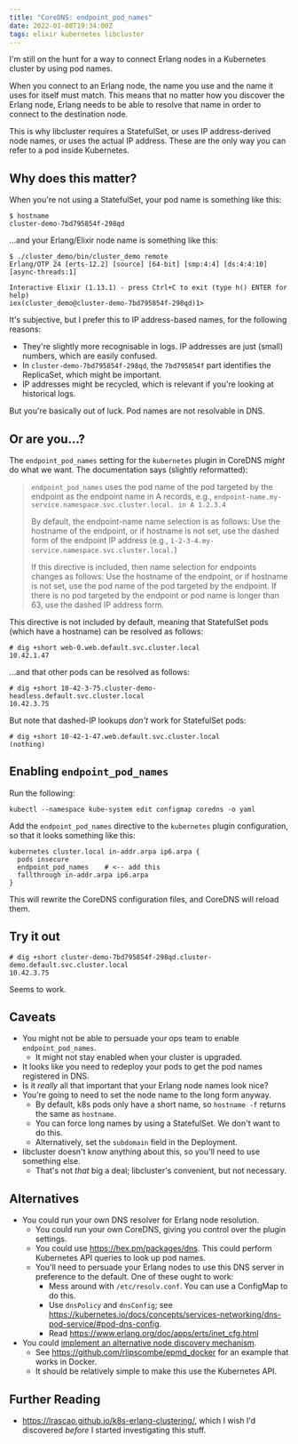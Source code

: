 ```yaml
---
title: "CoreDNS: endpoint_pod_names"
date: 2022-01-08T19:34:00Z
tags: elixir kubernetes libcluster
---
```


I'm still on the hunt for a way to connect Erlang nodes in a Kubernetes cluster by using pod names.

When you connect to an Erlang node, the name you use and the name it uses for itself must match. This means that no
matter how you discover the Erlang node, Erlang needs to be able to resolve that name in order to connect to the
destination node.

This is why libcluster requires a StatefulSet, or uses IP address-derived node names, or uses the actual IP address.
These are the only way you can refer to a pod inside Kubernetes.

## Why does this matter?

When you're not using a StatefulSet, your pod name is something like this:

```
$ hostname
cluster-demo-7bd795854f-298qd
```

...and your Erlang/Elixir node name is something like this:

```
$ ./cluster_demo/bin/cluster_demo remote
Erlang/OTP 24 [erts-12.2] [source] [64-bit] [smp:4:4] [ds:4:4:10] [async-threads:1]

Interactive Elixir (1.13.1) - press Ctrl+C to exit (type h() ENTER for help)
iex(cluster_demo@cluster-demo-7bd795854f-298qd)1>
```

It's subjective, but I prefer this to IP address-based names, for the following reasons:

- They're slightly more recognisable in logs. IP addresses are just (small) numbers, which are easily confused.
- In `cluster-demo-7bd795854f-298qd`, the `7bd795854f` part identifies the ReplicaSet, which might be important.
- IP addresses might be recycled, which is relevant if you're looking at historical logs.

But you're basically out of luck. Pod names are not resolvable in DNS.

## Or are you...?

The `endpoint_pod_names` setting for the `kubernetes` plugin in CoreDNS _might_ do what we want. The documentation says (slightly reformatted):

> `endpoint_pod_names` uses the pod name of the pod targeted by the endpoint as the endpoint name in A records, e.g.,
> `endpoint-name.my-service.namespace.svc.cluster.local. in A 1.2.3.4`
>
> By default, the endpoint-name name selection is as follows: Use the hostname of the endpoint, or if hostname is not
> set, use the dashed form of the endpoint IP address (e.g., `1-2-3-4.my-service.namespace.svc.cluster.local.`)
>
> If this directive is included, then name selection for endpoints changes as follows: Use the hostname of the endpoint,
> or if hostname is not set, use the pod name of the pod targeted by the endpoint. If there is no pod targeted by the
> endpoint or pod name is longer than 63, use the dashed IP address form.

This directive is not included by default, meaning that StatefulSet pods (which have a hostname) can be resolved as follows:

```
# dig +short web-0.web.default.svc.cluster.local
10.42.1.47
```

...and that other pods can be resolved as follows:

```
# dig +short 10-42-3-75.cluster-demo-headless.default.svc.cluster.local
10.42.3.75
```

But note that dashed-IP lookups _don't_ work for StatefulSet pods:

```
# dig +short 10-42-1-47.web.default.svc.cluster.local
(nothing)
```

## Enabling `endpoint_pod_names`

Run the following:

```
kubectl --namespace kube-system edit configmap coredns -o yaml
```

Add the `endpoint_pod_names` directive to the `kubernetes` plugin configuration, so that it looks something like this:

```
kubernetes cluster.local in-addr.arpa ip6.arpa {
  pods insecure
  endpoint_pod_names    # <-- add this
  fallthrough in-addr.arpa ip6.arpa
}
```

This will rewrite the CoreDNS configuration files, and CoreDNS will reload them.

## Try it out

```
# dig +short cluster-demo-7bd795854f-298qd.cluster-demo.default.svc.cluster.local
10.42.3.75
```

Seems to work.

## Caveats

- You might not be able to persuade your ops team to enable `endpoint_pod_names`.
  - It might not stay enabled when your cluster is upgraded.
- It looks like you need to redeploy your pods to get the pod names registered in DNS.
- Is it _really_ all that important that your Erlang node names look nice?
- You're going to need to set the node name to the long form anyway.
  - By default, k8s pods only have a short name, so `hostname -f` returns the same as `hostname`.
  - You can force long names by using a StatefulSet. We don't want to do this.
  - Alternatively, set the `subdomain` field in the Deployment.
- libcluster doesn't know anything about this, so you'll need to use something else.
  - That's not _that_ big a deal; libcluster's convenient, but not necessary.

## Alternatives

- You could run your own DNS resolver for Erlang node resolution.
  - You could run your own CoreDNS, giving you control over the plugin settings.
  - You could use <https://hex.pm/packages/dns>. This could perform Kubernetes API queries to look up pod names.
  - You'll need to persuade your Erlang nodes to use this DNS server in preference to the default. One of these ought to work:
    - Mess around with `/etc/resolv.conf`. You can use a ConfigMap to do this.
    - Use `dnsPolicy` and `dnsConfig`; see <https://kubernetes.io/docs/concepts/services-networking/dns-pod-service/#pod-dns-config>.
    - Read <https://www.erlang.org/doc/apps/erts/inet_cfg.html>
- You could [implement an alternative node discovery mechanism](https://www.erlang.org/doc/apps/erts/alt_disco.html).
  - See <https://github.com/rlipscombe/epmd_docker> for an example that works in Docker.
  - It should be relatively simple to make this use the Kubernetes API.

## Further Reading

- <https://lrascao.github.io/k8s-erlang-clustering/>, which I wish I'd discovered _before_ I started investigating this stuff.
